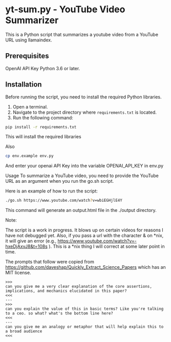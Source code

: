 # yt-sum.py - YouTube Video Summarizer

This is a Python script that summarizes a youtube video from a YouTube URL
using llamaindex.

## Prerequisites

OpenAI API Key
Python 3.6 or later.

## Installation

Before running the script, you need to install the required Python libraries.

1. Open a terminal.
2. Navigate to the project directory where `requirements.txt` is located.
3. Run the following command:

```bash
pip install -r requirements.txt
```

This will install the required libraries

Also

```bash
cp env.example env.py
```

And enter your openai API Key into the variable OPENAI_API_KEY in env.py

Usage
To summarize a YouTube video, you need to provide the YouTube URL as an argument
when you run the go.sh script.

Here is an example of how to run the script:

```bash
./go.sh https://www.youtube.com/watch?v=wbiEGHjlE4Y
```

This command will generate an output.html file in the ./output directory.

Note:

The script is a work in progress.  It blows up on certain videos for reasons I
have not debugged yet.  Also, if you pass a url with the character &amp;
on *nix, it will give an
error (e.g., https://www.youtube.com/watch?v=-hxeDjAxvJ8&t=108s ).
This is a *nix thing I will correct at some later point in time.

The prompts that follow were copied from https://github.com/daveshap/Quickly_Extract_Science_Papers which has an MIT license.
```
>>>
can you give me a very clear explanation of the core assertions, implications, and mechanics elucidated in this paper?
<<<
---
>>>
can you explain the value of this in basic terms? Like you're talking to a ceo. so what? what's the bottom line here?
<<<
---
can you give me an analogy or metaphor that will help explain this to a broad audience
<<<
```